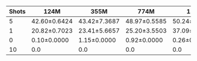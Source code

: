 |   Shots | 124M         | 355M         | 774M         | 1.5B         | 1.3B         | 2.7B         | 6B           |
|---------|--------------|--------------|--------------|--------------|--------------|--------------|--------------|
|       5 | 42.60±0.6424 | 43.42±7.3687 | 48.97±0.5585 | 50.24±1.0096 | 53.71±1.2408 | 52.96±2.6399 | 57.83±0.8947 |
|       1 | 20.82±0.7023 | 23.41±5.6657 | 25.20±3.5503 | 37.09±3.0994 | 46.91±4.2652 | 45.92±1.8002 | 55.89±2.8250 |
|       0 | 0.10±0.0000  | 1.15±0.0000  | 0.92±0.0000  | 0.26±0.0000  | 5.27±0.0000  | 6.81±0.0000  | 4.32±0.0000  |
|      10 | 0.0          | 0.0          | 0.0          | 0.0          | 53.55±0.3775 | 53.43±1.2750 | 57.29±0.8326 |